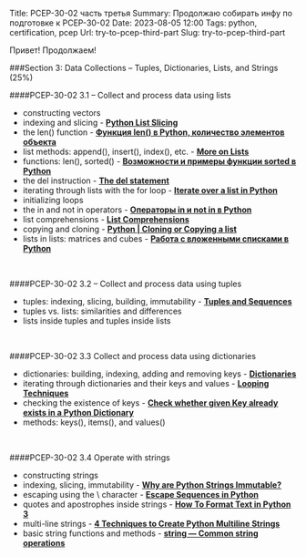 Title: PCEP-30-02 часть третья
Summary: Продолжаю собирать инфу по подготовке к PCEP-30-02
Date: 2023-08-05 12:00
Tags: python, certification, pcep
Url: try-to-pcep-third-part
Slug: try-to-pcep-third-part


Привет! Продолжаем!

###Section 3: Data Collections – Tuples, Dictionaries, Lists, and Strings (25%)

####PCEP-30-02 3.1 – Collect and process data using lists
- constructing vectors
- indexing and slicing - [**Python List Slicing**](https://www.geeksforgeeks.org/python-list-slicing/)
- the len() function - [**Функция len() в Python, количество элементов объекта**](https://docs-python.ru/tutorial/vstroennye-funktsii-interpretatora-python/funktsija-len/)
- list methods: append(), insert(), index(), etc. - [**More on Lists**](https://docs.python.org/3/tutorial/datastructures.html#more-on-lists)
- functions: len(), sorted() - [**Возможности и примеры функции sorted в Python**](https://pythonru.com/osnovy/vozmozhnosti-i-primery-funkcii-sorted-v-python)
- the del instruction - [**The del statement**](https://docs.python.org/3/tutorial/datastructures.html#the-del-statement)
- iterating through lists with the for loop - [**Iterate over a list in Python**](https://www.geeksforgeeks.org/iterate-over-a-list-in-python/)
- initializing loops
- the in and not in operators - [**Операторы in и not in в Python**](https://pythonturbo.ru/operatory-in-i-not-in-v-python/)
- list comprehensions - [**List Comprehensions**](https://docs.python.org/3/tutorial/datastructures.html#list-comprehensions)
- copying and cloning - [**Python | Cloning or Copying a list**](https://www.geeksforgeeks.org/python-cloning-copying-list/)
- lists in lists: matrices and cubes - [**Работа с вложенными списками в Python**](https://fullstacker.ru/rabota-s-vlozhennymi-spiskami-v-python)

<br/>

####PCEP-30-02 3.2 – Collect and process data using tuples
- tuples: indexing, slicing, building, immutability - [**Tuples and Sequences**](https://docs.python.org/3/tutorial/datastructures.html#tuples-and-sequences)
- tuples vs. lists: similarities and differences
- lists inside tuples and tuples inside lists

<br/>

####PCEP-30-02 3.3 Collect and process data using dictionaries
- dictionaries: building, indexing, adding and removing keys - [**Dictionaries**](https://docs.python.org/3/tutorial/datastructures.html#dictionaries)
- iterating through dictionaries and their keys and values - [**Looping Techniques**](https://docs.python.org/3/tutorial/datastructures.html#looping-techniques)
- checking the existence of keys - [**Check whether given Key already exists in a Python Dictionary**](https://www.geeksforgeeks.org/python-check-whether-given-key-already-exists-in-a-dictionary/)
- methods: keys(), items(), and values()

<br/>

####PCEP-30-02 3.4 Operate with strings
- constructing strings
- indexing, slicing, immutability - [**Why are Python Strings Immutable?**](https://www.geeksforgeeks.org/why-are-python-strings-immutable/)
- escaping using the \ character - [**Escape Sequences in Python**](https://www.freecodecamp.org/news/escape-sequences-python/)
- quotes and apostrophes inside strings - [**How To Format Text in Python 3**](https://www.digitalocean.com/community/tutorials/how-to-format-text-in-python-3)
- multi-line strings - [**4 Techniques to Create Python Multiline Strings**](https://www.askpython.com/python/string/python-multiline-strings)
- basic string functions and methods - [**string — Common string operations**](https://docs.python.org/3/library/string.html)
